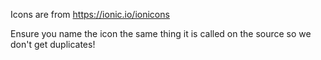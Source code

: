 Icons are from https://ionic.io/ionicons

Ensure you name the icon the same thing it is called on the source so we don't get duplicates!
